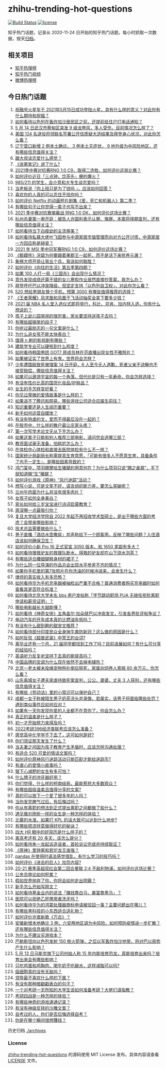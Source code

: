 # zhihu-trending-hot-questions

[![Build Status](https://github.com/justjavac/zhihu-trending-hot-questions/workflows/ci/badge.svg?branch=master)](https://github.com/justjavac/zhihu-trending-hot-questions/actions)
[![license](https://img.shields.io/github/license/justjavac/zhihu-trending-hot-questions)](https://github.com/justjavac/zhihu-trending-hot-questions/blob/master/LICENSE)

知乎热门话题，记录从 2020-11-24 日开始的知乎热门话题。每小时抓取一次数据，按天[归档](./archives)。

## 相关项目

- [知乎热搜榜](https://github.com/justjavac/zhihu-trending-top-search)
- [知乎热门视频](https://github.com/justjavac/zhihu-trending-hot-video)
- [微博热搜榜](https://github.com/justjavac/weibo-trending-hot-search)

## 今日热门话题

<!-- BEGIN -->
<!-- 最后更新时间 Sat May 15 2021 12:10:00 GMT+0800 (China Standard Time) -->

1. [祝融号火星车于
   2021年5月15日成功登陆火星，具有什么样的意义？对此你有什么期待和祝福？](https://www.zhihu.com/question/459371819)
2. [如何看待以色列在轰炸加沙居民区之前，还提前给住户打电话通知？](https://www.zhihu.com/question/459381446)
3. [5 月 14 日武汉市蔡甸区突发 9
   级龙卷风，多人受伤，目前情况怎么样了？](https://www.zhihu.com/question/459494123)
4. [美国 124
   名退役将领联名签署公开信质疑大选结果及拜登身心状况，对此你怎么看？](https://www.zhihu.com/question/459466085)
5. [辽宁营口新增 2 例本土确诊、 3 例本土无症状， 9
   地升级为中风险地区，还有哪些信息值得关注？](https://www.zhihu.com/question/459445245)
6. [跟大叔谈恋爱什么感觉？](https://www.zhihu.com/question/319597687)
7. [《盗墓笔记》讲了什么?](https://www.zhihu.com/question/32090742)
8. [2021季中赛对抗赛RNG 1:0
   C9，取得二连胜，如何评价这局比赛？](https://www.zhihu.com/question/459488940)
9. [如何评价近日「三点钟，饮茶先」梗的爆火？](https://www.zhihu.com/question/459087204)
10. [985/211 的学生，会介意和大专生谈恋爱吗？](https://www.zhihu.com/question/55883779)
11. [当老板说『你上班只是为了钱吗 』，应该如何回答？](https://www.zhihu.com/question/459271480)
12. [喜欢你的人真的可以忍住不找你吗？](https://www.zhihu.com/question/433052807)
13. [如何评价 Netflix
    的动画短片剧集《爱，死亡和机器人》第二季？](https://www.zhihu.com/question/459134092)
14. [有哪些句子让你觉得一辈子也写不出来？](https://www.zhihu.com/question/452901323)
15. [2021 季中赛对抗赛揭幕战 RNG 1:0
    DK，如何评价这场比赛？](https://www.zhihu.com/question/459459475)
16. [杭州杀妻案一审开庭：被告人许国利表示认罪、悔罪，本案将择期宣判，还有哪些信息值得关注？](https://www.zhihu.com/question/459379238)
17. [如何看待当下白瘦幼的主流审美？](https://www.zhihu.com/question/63812554)
18. [如何看待私募大佬叶飞因参与中源家居市值管理而向对方公开讨债，中源家居一方回应称是碰瓷？](https://www.zhihu.com/question/459277738)
19. [2021 年 MSI 季中冠军赛RNG 1:0
    C9，如何评价这场比赛？](https://www.zhihu.com/question/459483381)
20. [《甄嬛传》浣碧为何要跟着果郡王一起死，而不是活下来抚养元澈？](https://www.zhihu.com/question/433789518)
21. [象棋大师开局让我五个兵，我该如何取胜？](https://www.zhihu.com/question/458811041)
22. [如何评价《向往的生活》第五季第四期？](https://www.zhihu.com/question/458385376)
23. [如果 100 人打一局《三国杀》会出现什么情况？](https://www.zhihu.com/question/458748936)
24. [意外发现成绩还算不错的女儿寒假作业居然直接抄答案，我怎么办？](https://www.zhihu.com/question/444223188)
25. [拜登呼吁巴以冲突降级，但坚定支持「以色列自卫权」，对此你怎么看？](https://www.zhihu.com/question/459392658)
26. [520 想给男朋友换个手机，预算 3000
    有哪些值得推荐的选择？](https://www.zhihu.com/question/458226493)
27. [《王者荣耀》凤求凰和凤凰于飞活动抽奖全拿下要多少钱？](https://www.zhihu.com/question/434465290)
28. [2021 届 NBA
    名人堂入选仪式即将举行，科比、邓肯、加内特入选，你有什么想说的？](https://www.zhihu.com/question/459350210)
29. [孩子上幼儿园哭闹的很厉害，家长要坚持送孩子去吗？](https://www.zhihu.com/question/402790783)
30. [有哪些超搞笑的段子？](https://www.zhihu.com/question/453066336)
31. [你听过最励志的一句文案是什么？](https://www.zhihu.com/question/437716992)
32. [为什么追女孩不能太快表白？](https://www.zhihu.com/question/354110420)
33. [值得 n 刷的影视剧有哪些？](https://www.zhihu.com/question/452689050)
34. [建筑学专业可以硬核到什么程度？](https://www.zhihu.com/question/448366335)
35. [如何看待韩国男团 GOT7 原成员林在范直播出现女性不雅照片？](https://www.zhihu.com/question/459375130)
36. [如果被证实了世界上有鬼，世界将会怎样？](https://www.zhihu.com/question/405528524)
37. [少年遭围殴致死被埋案 14 日开庭，6
    人至今无人道歉，死者父亲不谅解也不接受赔偿，哪些信息值得关注？](https://www.zhihu.com/question/459368723)
38. [如果可以遨游宇宙的每一个角落，但代价是只有一年寿命，你会怎样选择？](https://www.zhihu.com/question/459343263)
39. [有没有性价比高的国货化妆品/护肤品？](https://www.zhihu.com/question/299017653)
40. [女生的手怎样变好看？](https://www.zhihu.com/question/32285684)
41. [你见过卑微的爱情故事是什么样的？](https://www.zhihu.com/question/320245223)
42. [如果进不了腾讯和网易，哪些游戏公司适合应届生前往？](https://www.zhihu.com/question/51894980)
43. [知识重要还是人生阅历重要？](https://www.zhihu.com/question/401756432)
44. [新手如何运营自媒体？](https://www.zhihu.com/question/323404884)
45. [有没有特虐的文，爱而不得最后没在一起的？](https://www.zhihu.com/question/440056937)
46. [在股市中，什么样的散户最让庄家头疼？](https://www.zhihu.com/question/316561088)
47. [第一次写学术论文无从下手怎么办？](https://www.zhihu.com/question/20829666)
48. [如果这辈子只能和别人推荐三部电影，请问您会选哪三部？](https://www.zhihu.com/question/444313984)
49. [教资面试毫无准备，怕尴尬怎么办？](https://www.zhihu.com/question/458928684)
50. [在体检中心体检和直接去医院体检有什么不一样？](https://www.zhihu.com/question/24536825)
51. [国家统计局副局长称需提高生育意愿，「可能有很多人不愿意生育，具备条件了也不一定生」，是哪些因素导致的？](https://www.zhihu.com/question/459227388)
52. [鸿门宴中，项羽赐樊哙生猪腿的用意何在？为什么项羽只说“赐之彘肩”，手下就知道赐“生”猪腿？](https://www.zhihu.com/question/19870339)
53. [如何评价游戏《原神》“风行迷踪”活动？](https://www.zhihu.com/question/459371771)
54. [想写小说，可是文笔不好，语言组织能力差，要怎么突破呢？](https://www.zhihu.com/question/459065020)
55. [兰州牛肉面为什么并没有很多肉片？](https://www.zhihu.com/question/448755182)
56. [女孩子如何全身美白？](https://www.zhihu.com/question/28991460)
57. [家长如何给三岁宝宝进行诗词启蒙教育？](https://www.zhihu.com/question/344219807)
58. [周深哪一点最吸引你？](https://www.zhihu.com/question/453666454)
59. [复旦大学经济学院自 2022
    年起不再招收学术型硕士，是出于哪些方面的考虑？会带来哪些影响？](https://www.zhihu.com/question/458991146)
60. [技术总监需要做些什么？](https://www.zhihu.com/question/291798716)
61. [男子直播「酒店水壶撒尿」并声称给下一个顾客用，反映了哪些问题？入住酒店该如何确保卫生？](https://www.zhihu.com/question/459371363)
62. [如何评价小新 Pro 16 正式官宣 3050 版本，和 1650
    差距有多大？](https://www.zhihu.com/question/459174182)
63. [如何看待搜救驴友的救援队断水，得救的驴友却在山下烧水泡茶？](https://www.zhihu.com/question/459310609)
64. [有哪些适合腰细腿粗身材的裙子？](https://www.zhihu.com/question/451854465)
65. [为什么同一位导演的作品总会出现水平参差不齐的情况？](https://www.zhihu.com/question/457590938)
66. [如果你手机里的第7张照片在你洗澡的时候冲进来，会发生什么？](https://www.zhihu.com/question/405633395)
67. [律师的真实收入有多恐怖？](https://www.zhihu.com/question/360433896)
68. [如何看待华为手机充电器被抽检出严重不合格？普通消费者购买充电器时如何查看其是否符合标准？](https://www.zhihu.com/question/459365657)
69. [如何看待北京大学未名 bbs 用户发帖称「字节跳动职场 PUA
    无继任拒批离职申请和薪资证明」？](https://www.zhihu.com/question/459317193)
70. [哪些电影越长大越能懂？](https://www.zhihu.com/question/453278386)
71. [如何看待《神奇女侠》主角盖尔·加朵就巴以冲突发文，引发各界批评和争议？](https://www.zhihu.com/question/459349054)
72. [电动汽车的开车成本真的比燃油车低吗？](https://www.zhihu.com/question/423963353)
73. [有没有什么甜到齁的甜宠文推荐 ?](https://www.zhihu.com/question/362988648)
74. [如何看待部分印度民众全身抹牛粪防新冠？这么做的原因是什么？](https://www.zhihu.com/question/459344479)
75. [如何反驳《超兽武装》中冥王的台词?](https://www.zhihu.com/question/453809133)
76. [离毕业还有一个月，21
    届同学都找到工作了吗？目前进展如何？有什么可分享的经验吗？](https://www.zhihu.com/question/459163280)
77. [英语听力反复听坚持下去真的能提高吗？](https://www.zhihu.com/question/25869262)
78. [中国品牌的空调为什么现在依然不去掉电辅热？](https://www.zhihu.com/question/437041385)
79. [北京一老太被未拴绳宠物狗扑倒后猝死，家属向饲养人索赔 80
    余万元，你怎么看？](https://www.zhihu.com/question/459188941)
80. [山东禹城女子遭夫家虐待致死案宣判，公公、婆婆、丈夫 3
    人获刑，还有哪些信息值得关注？](https://www.zhihu.com/question/459407000)
81. [有哪些《劳动法》里的小常识可以保护自己？](https://www.zhihu.com/question/322472303)
82. [成都一女子称被陌生男子奶茶浇头并录像，若属实，该男子将面临哪些处罚？遇到类似事件应如何应对？](https://www.zhihu.com/question/459197699)
83. [如果有一天你发现你爱的人全都不在意你了，你会怎么办？](https://www.zhihu.com/question/456409558)
84. [真正的温柔是什么样子？](https://www.zhihu.com/question/374915368)
85. [初一才开始努力来得及吗？](https://www.zhihu.com/question/456184637)
86. [2022考研396经济类联考应该怎么准备？](https://www.zhihu.com/question/438333880)
87. [感觉高中化学学不下去了，这可如何是好?](https://www.zhihu.com/question/412638701)
88. [你们领证那天发生了什么？](https://www.zhihu.com/question/426768936)
89. [当夫妻之间因为孩子教育产生矛盾时，应该怎样沟通处理？](https://www.zhihu.com/question/457762381)
90. [有适合 520 可爱的情话文案吗？](https://www.zhihu.com/question/395634625)
91. [如何评价原神风行迷踪活动只能匹配才能给迷踪币?](https://www.zhihu.com/question/458975388)
92. [有虐心的爱情小故事吗？](https://www.zhihu.com/question/381394515)
93. [狠下心减肥的女生有多可怕？](https://www.zhihu.com/question/431969166)
94. [什么牌子的冲牙器好用？](https://www.zhihu.com/question/265185969)
95. [你们觉得，什么样的柯南结局，最能惹怒大多数观众？](https://www.zhihu.com/question/336378614)
96. [有哪些超级温柔且值得分享的文案?](https://www.zhihu.com/question/398204205)
97. [真的可以放下一个爱了很多年的人吗？](https://www.zhihu.com/question/453855079)
98. [当你发完脾气过后，有后悔过吗？](https://www.zhihu.com/question/450090677)
99. [你从有离职的想法到正式提出离职之间都做了些什么？](https://www.zhihu.com/question/459123577)
100. [遇见像刘雨昕一样的女生是一种怎样的体验？](https://www.zhihu.com/question/458764364)
101. [北慕的水准，如果打 KPL 的话大致可以达到什么地步?](https://www.zhihu.com/question/457025589)
102. [有哪些把凉拌菜做得好吃的秘诀？](https://www.zhihu.com/question/327948969)
103. [四大 HR 眼中的好简历是什么样子的？](https://www.zhihu.com/question/270327306)
104. [离高考还有 20 多天，该怎么提分？](https://www.zhihu.com/question/458625286)
105. [如何看待朱一龙起诉造谣者，首轮诉讼完成并持续取证？](https://www.zhihu.com/question/459455006)
106. [《原神》里钟离和若坨龙王谁强？](https://www.zhihu.com/question/455513453)
107. [pandas 在使用时语法感觉很乱，有什么学习的技巧吗？](https://www.zhihu.com/question/289788451)
108. [如何评价《进击的巨人》加页内容?](https://www.zhihu.com/question/458917406)
109. [20-21 赛季英超双红会第二回合曼联 2:4
     不敌利物浦，如何评价这场比赛？](https://www.zhihu.com/question/459329808)
110. [公务员申论如何积累？](https://www.zhihu.com/question/62703465)
111. [假如世界抛弃了你，你将会如何走出阴霾？](https://www.zhihu.com/question/454120128)
112. [新手怎么开始写网文？](https://www.zhihu.com/question/454846719)
113. [如何看待基金业内的说法「赚钱靠白马，暴富靠黑马」？](https://www.zhihu.com/question/458871834)
114. [医院可以拒绝乙肝携带者洗牙吗？](https://www.zhihu.com/question/64913982)
115. [如何看待华为的鸿蒙处理器商标申请被驳回一事？主要问题出在哪儿？](https://www.zhihu.com/question/459040169)
116. [有哪些黑科技的小东西适合送礼物？](https://www.zhihu.com/question/267703735)
117. [如何评价许嵩新歌《万古》？](https://www.zhihu.com/question/459309716)
118. [安徽新增本地确诊 3
     例，六安两地区调为中风险，如何预防疫情进一步扩散？还有哪些信息值得关注？](https://www.zhihu.com/question/459297033)
119. [为什么不建议买游戏本？](https://www.zhihu.com/question/406822764)
120. [巴勒斯坦向以色列发射 150
     枚火箭弹，之后以军轰炸加沙地带，将对巴以局势产生什么影响？](https://www.zhihu.com/question/458956080)
121. [5 月 13 日马斯克旗下公司创始人称 15
     年内能培育恐龙，真能培育出来吗？培育出来会有哪些影响？](https://www.zhihu.com/question/459235882)
122. [只吃鸡蛋和鸡胸肉，喝牛奶不吃碳水，这样减脂可以吗?](https://www.zhihu.com/question/419594552)
123. [癌细胞真的没有天敌吗？](https://www.zhihu.com/question/443608344)
124. [领导最不喜欢什么样的下属？](https://www.zhihu.com/question/401065430)
125. [有没有那种暗戳戳表白的句子？](https://www.zhihu.com/question/300244719)
126. [一个对考研一无所知的大学生该如何准备考研？大佬们请指教？](https://www.zhihu.com/question/62653700)
127. [考研四战是一种怎样的体验？](https://www.zhihu.com/question/53757945)
128. [有哪些神奇的游戏速通记录？](https://www.zhihu.com/question/458843261)
129. [有没有神级反转的沙雕文案？](https://www.zhihu.com/question/452293238)
130. [自考过的人，你们是否后悔选择自考？](https://www.zhihu.com/question/337908624)
131. [你是在哪个瞬间很想賺钱？](https://www.zhihu.com/question/451973989)

<!-- END -->

历史归档 [./archives](./archives)

### License

[zhihu-trending-hot-questions](https://github.com/justjavac/zhihu-trending-hot-questions)
的源码使用 MIT License 发布。具体内容请查看 [LICENSE](./LICENSE) 文件。
